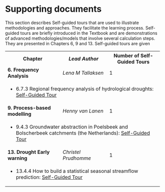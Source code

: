 # Supporting documents

This section describes Self-guided tours that are used to illustrate methodologies and approaches. They facilitate the learning process. Self-guided tours are briefly introduced in the Textbook and are demonstrations of advanced methodologies/models that involve several calculation steps. They are presented in Chapters 6, 9 and 13. Self-guided tours are given

<table>
  <tr>
    <th> <b>Chapter</b> </td>
    <th> <i>Lead Author</i> </td>
    <th> Number of Self-Guided Tours </td>
  </tr>
  
  <tr>
    <td> <b> 6. Frequency Analysis</b> </td>
    <td> <i>Lena M Tallaksen</i> </td>
    <td> 1 </td>
  </tr>
    <tr>
  <td colspan="3">
  <ul>
  <li>6.7.3 Regional frequency analysis of hydrological droughts: 
    <a href="https://htmlpreview.github.io/?https://github.com/HydroDrought/hydrodroughtBook/blob/master/worked_examples/html/6-1_low_flow_frequency_analysis.html">Self-Guided Tour</a>
  </li>
  </ul>
  </td>
  </tr>

  <tr>
    <td> <b> 9. Process-based modelling</b> </td>
    <td> <i>Henny van Lanen</i> </td>
    <td> 1 </td>
  </tr>
    <tr>
  <td colspan="3">
  <ul>
  <li>9.4.3 Groundwater abstraction in Poelsbeek and Bolscherbeek catchments (the Netherlands): 
    <a href="https://htmlpreview.github.io/?https://github.com/HydroDrought/hydrodroughtBook/blob/master/worked_examples/html/6-1_low_flow_frequency_analysis.html">Self-Guided Tour</a>
  </li>
  </ul>
  </td>
  </tr>
 
 
  <tr>
    <td> <b> 13. Drought Early warning</b> </td>
    <td> <i>Christel Prudhomme</i> </td>
    <td> 1 </td>
  </tr>
    <tr>
  <td colspan="3">
  <ul>
  <li>13.4.4 How to build a statistical seasonal streamflow prediction: 
    <a href="https://htmlpreview.github.io/?https://github.com/HydroDrought/hydrodroughtBook/blob/master/worked_examples/html/6-1_low_flow_frequency_analysis.html">Self-Guided Tour</a>
  </li>
  </ul>
  </td>
  </tr>
  
   </table>


